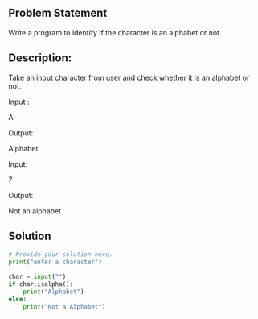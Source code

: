 
## Problem Statement 

Write a program to identify if the character is an alphabet or not.

## Description:

Take an input character from user and check whether it is an alphabet or not.

Input :

A

Output: 

Alphabet

Input:

7

Output:

Not an alphabet

## Solution

```python
# Provide your solution here.
print("enter a character")

char = input("")
if char.isalpha():
    print("Alphabet")
else:
    print("Not a Alphabet")

